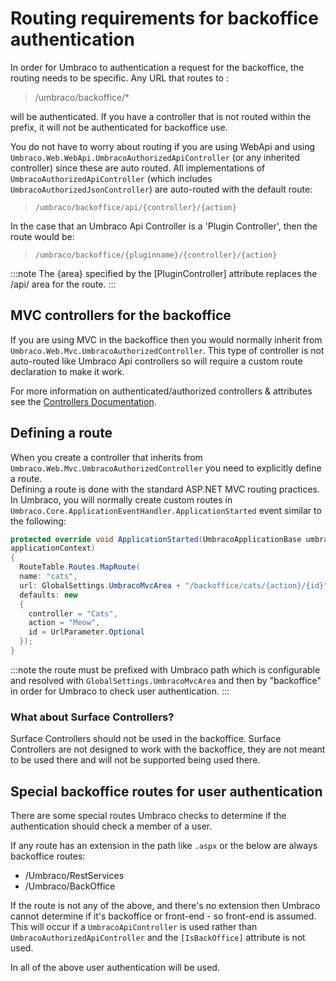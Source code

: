 # Routing requirements for backoffice authentication

In order for Umbraco to authentication a request for the backoffice, the routing needs to be specific. Any URL that routes to :

> /umbraco/backoffice/*

will be authenticated. If you have a controller that is not routed within the prefix, it will not be authenticated for backoffice use.

You do not have to worry about routing if you are using WebApi and using `Umbraco.Web.WebApi.UmbracoAuthorizedApiController` (or any inherited controller) since these are auto routed. All implementations of `UmbracoAuthorizedApiController` (which includes `UmbracoAuthorizedJsonController`) are auto-routed with the default route:

> `/umbraco/backoffice/api/{controller}/{action}`

In the case that an Umbraco Api Controller is a 'Plugin Controller', then the route would be:

> `/umbraco/backoffice/{pluginname}/{controller}/{action}`

:::note
The {area} specified by the [PluginController] attribute replaces the /api/ area for the route.
:::

## MVC controllers for the backoffice

If you are using MVC in the backoffice then you would normally inherit from `Umbraco.Web.Mvc.UmbracoAuthorizedController`. This type of controller is not auto-routed like Umbraco Api controllers so will require a custom route declaration to make it work.

For more information on authenticated/authorized controllers & attributes see the [Controllers Documentation](../../../Implementation/Controllers/index.md).

## Defining a route
When you create a controller that inherits from `Umbraco.Web.Mvc.UmbracoAuthorizedController` you need to explicitly define a route.  
Defining a route is done with the standard ASP.NET MVC routing practices. In Umbraco, you will normally create custom routes in `Umbraco.Core.ApplicationEventHandler.ApplicationStarted` event similar to the following:

```csharp
protected override void ApplicationStarted(UmbracoApplicationBase umbracoApplication, ApplicationContext    
applicationContext)
{
  RouteTable.Routes.MapRoute(
  name: "cats",
  url: GlobalSettings.UmbracoMvcArea + "/backoffice/cats/{action}/{id}",
  defaults: new
  {
    controller = "Cats",
    action = "Meow",
    id = UrlParameter.Optional
  });
}
```

:::note
the route must be prefixed with Umbraco path which is configurable and resolved with `GlobalSettings.UmbracoMvcArea` and then by "backoffice" in order for Umbraco to check user authentication.
:::

### What about Surface Controllers?
Surface Controllers should not be used in the backoffice.  Surface Controllers are not designed to work with the backoffice, they are not meant to be used there and will not be supported being used there.

## Special backoffice routes for user authentication
There are some special routes Umbraco checks to determine if the authentication should check a member of a user.

If any route has an extension in the path like `.aspx` or the below are always backoffice routes:

*  /Umbraco/RestServices
*  /Umbraco/BackOffice

If the route is not any of the above, and there's no extension then Umbraco cannot determine if it's backoffice or front-end - so front-end is assumed. This will occur if a `UmbracoApiController` is used rather than `UmbracoAuthorizedApiController` and the `[IsBackOffice]` attribute is not used.

In all of the above user authentication will be used.
